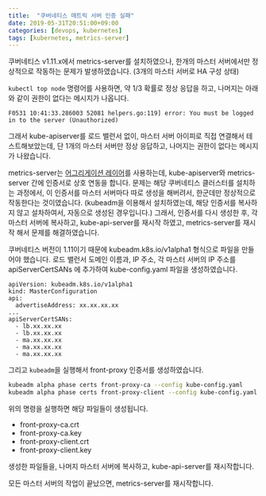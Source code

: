 ```yaml
---
title:  "쿠버네티스 매트릭 서버 인증 실패"
date: 2019-05-31T20:51:00+09:00
categories: [devops, kubernetes]
tags: [kubernetes, metrics-server]
---
```


쿠버네티스 v1.11.x에서 metrics-server를 설치하였으나, 한개의 마스터 서버에서만 정상적으로 작동하는 문제가 발생하였습니다. (3개의 마스터 서버로 HA 구성 상태)

```kubectl top node``` 명령어를 사용하면, 약 1/3 확률로 정상 응답을 하고, 나머지는 아래와 같이 권한이 없다는 메시지가 나옵니다.

```
F0531 10:41:33.286003 52081 helpers.go:119] error: You must be logged in to the server (Unauthorized)
```
그래서 kube-apiserver를 로드 밸런서 없이, 마스터 서버 아이피로 직접 연결해서 테스트해보았는데, 단 1개의 마스터 서버만  정상 응답하고, 나머지는 권한이 없다는 메시지가 나왔습니다.

metrics-server는 [어그리게이션 레이어]([https://kubernetes.io/docs/tasks/access-kubernetes-api/configure-aggregation-layer])를 사용하는데, 
kube-apiserver와 metrics-server 간에 인증서로 상호 연동을 합니다.
문제는 해당 쿠버네티스 클러스터를 설치하는 과정에서, 이 인증서를 마스터 서버마다 따로 생성을 해버려서, 한군데만 정상적으로 작동한다는 것이였습니다.
(kubeadm을 이용해서 설치하였는데, 해당 인증서를 복사하지 않고 설차하여서, 자동으로 생성된 경우입니다.)
그래서, 인증서를 다시 생성한 후, 각 마스터 서버에 복사하고, kube-api-server를 재시작 하였고, metrics-server를 재시작 해서 문제를 해결하였습니다.



쿠버네티스 버전이 1.11이기 때문에 kubeadm.k8s.io/v1alpha1 형식으로 파일을 만들어야 했습니다. 
로드 밸런서 도메인 이름과, IP 주소, 각 마스터 서버의 IP 주소를 apiServerCertSANs 에 추가하여 kube-config.yaml 파일을 생성하였습니다.
```
apiVersion: kubeadm.k8s.io/v1alpha1
kind: MasterConfiguration
api:
  advertiseAddress: xx.xx.xx.xx
...
apiServerCertSANs:
  - lb.xx.xx.xx
  - lb.xx.xx.xx
  - ma.xx.xx.xx
  - ma.xx.xx.xx
  - ma.xx.xx.xx

```

그리고 ```kubeadm```을 실행해서 front-proxy 인증서를 생성하였습니다.

```bash
kubeadm alpha phase certs front-proxy-ca --config kube-config.yaml
kubeadm alpha phase certs front-proxy-client --config kube-config.yaml

```
위의 명령을 실행하면 해당 파일들이 생성됩니다.
- front-proxy-ca.crt
- front-proxy-ca.key
- front-proxy-client.crt
- front-proxy-client.key

생성한 파일들을, 나머지 마스터 서버에 복사하고, kube-api-server를 재시작합니다.

모든 마스터 서버의 작업이 끝났으면, metrics-server를 재시작합니다.
